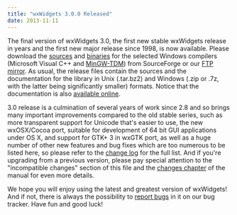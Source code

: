 ```yaml
---
title: "wxWidgets 3.0.0 Released"
date: 2013-11-11
---
```


The final version of wxWidgets 3.0, the first new stable wxWidgets release in
years and the first new major release since 1998, is now available. Please
download the [sources][1] and [binaries][2] for the selected Windows compilers
(Microsoft Visual C++ and [MinGW-TDM][3]) from SourceForge or our
[FTP mirror][4]. As usual, the release files contain the sources and the
documentation for the library in Unix (.tar.bz2) and Windows (.zip or .7z, with
the latter being significantly smaller) formats. Notice that the documentation
is also [available online][5].

<!--more-->

3.0 release is a culmination of several years of work since 2.8 and so brings
many important improvements compared to the old stable series, such as more
transparent support for Unicode that's easier to use, the new wxOSX/Cocoa port,
suitable for development of 64 bit GUI applications under OS X, and support for
GTK+ 3 in wxGTK port, as well as a huge number of other new features and bug
fixes which are too numerous to be listed here, so please refer to the
[change log][6] for the full list. And if you're upgrading from a previous
version, please pay special attention to the "incompatible changes" section of
this file and the [changes chapter][7] of the manual for even more details.

We hope you will enjoy using the latest and greatest version of wxWidgets! And
if not, there is always the possibility to [report bugs][8] in it on our bug
tracker. Have fun and good luck!

[1]: https://sourceforge.net/downloads/wxwindows/3.0.0/
[2]: https://sourceforge.net/downloads/wxwindows/3.0.0/binaries/
[3]: http://tdm-gcc.tdragon.net/
[4]: ftp://ftp.wxwidgets.org/pub/3.0.0/
[5]: http://docs.wxwidgets.org/3.0.0/
[6]: https://sourceforge.net/projects/wxwindows/files/3.0.0/changes.txt
[7]: http://docs.wxwidgets.org/3.0.0/overview_changes_since28.html
[8]: http://trac.wxwidgets.org/newticket

